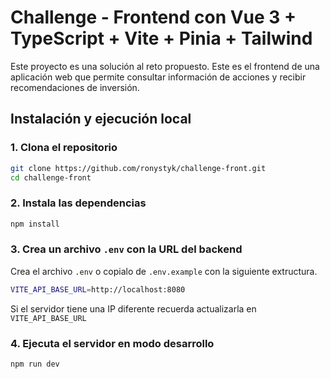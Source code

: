 # Challenge - Frontend con Vue 3 + TypeScript + Vite + Pinia + Tailwind

Este proyecto es una solución al reto propuesto. Este es el frontend de una aplicación web que permite consultar información de acciones y recibir recomendaciones de inversión.

## Instalación y ejecución local

### 1. Clona el repositorio

```bash
git clone https://github.com/ronystyk/challenge-front.git
cd challenge-front
```

### 2. Instala las dependencias

```bash
npm install
```

### 3. Crea un archivo `.env` con la URL del backend

Crea el archivo `.env` o copialo de `.env.example` con la siguiente extructura.

```bash
VITE_API_BASE_URL=http://localhost:8080
```

Si el servidor tiene una IP diferente recuerda actualizarla en `VITE_API_BASE_URL`

### 4. Ejecuta el servidor en modo desarrollo

```bash
npm run dev
```
